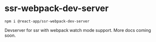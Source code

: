 # ssr-webpack-dev-server

```
npm i @react-app/ssr-webpack-dev-server
```

Devserver for ssr with webpack watch mode support.
More docs coming soon.